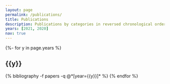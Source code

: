 ```yaml
---
layout: page
permalink: /publications/
title: Publications
description: Publications by categories in reversed chronological order. generated by jekyll-scholar. To potentially see a more up-to-date list of my publications, check out my Google Scholar.
years: [2021, 2020]
nav: true
---
```

<!-- _pages/publications.md -->
<div class="publications">

{%- for y in page.years %}
  <h2 class="year">{{y}}</h2>
  {% bibliography -f papers -q @*[year={{y}}]* %}
{% endfor %}

</div>
